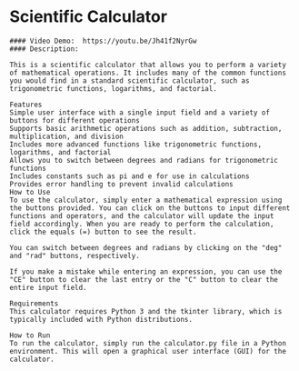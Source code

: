 # Scientific Calculator
    #### Video Demo:  https://youtu.be/Jh41f2NyrGw
    #### Description:

    This is a scientific calculator that allows you to perform a variety of mathematical operations. It includes many of the common functions you would find in a standard scientific calculator, such as trigonometric functions, logarithms, and factorial.

    Features
    Simple user interface with a single input field and a variety of buttons for different operations
    Supports basic arithmetic operations such as addition, subtraction, multiplication, and division
    Includes more advanced functions like trigonometric functions, logarithms, and factorial
    Allows you to switch between degrees and radians for trigonometric functions
    Includes constants such as pi and e for use in calculations
    Provides error handling to prevent invalid calculations
    How to Use
    To use the calculator, simply enter a mathematical expression using the buttons provided. You can click on the buttons to input different functions and operators, and the calculator will update the input field accordingly. When you are ready to perform the calculation, click the equals (=) button to see the result.

    You can switch between degrees and radians by clicking on the "deg" and "rad" buttons, respectively.

    If you make a mistake while entering an expression, you can use the "CE" button to clear the last entry or the "C" button to clear the entire input field.

    Requirements
    This calculator requires Python 3 and the tkinter library, which is typically included with Python distributions.

    How to Run
    To run the calculator, simply run the calculator.py file in a Python environment. This will open a graphical user interface (GUI) for the calculator.




